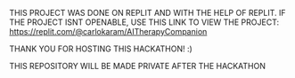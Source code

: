 THIS PROJECT WAS DONE ON REPLIT AND WITH THE HELP OF REPLIT. IF THE PROJECT ISNT OPENABLE, USE THIS LINK TO VIEW THE PROJECT: https://replit.com/@carlokaram/AITherapyCompanion

THANK YOU FOR HOSTING THIS HACKATHON! :)

THIS REPOSITORY WILL BE MADE PRIVATE AFTER THE HACKATHON
